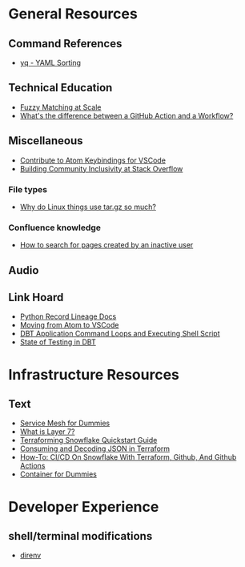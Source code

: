 # General Resources
## Command References
- [yq - YAML Sorting][19]

## Technical Education
- [Fuzzy Matching at Scale][2]
- [What's the difference between a GitHub Action and a Workflow?][11]

## Miscellaneous
- [Contribute to Atom Keybindings for VSCode][1]
- [Building Community Inclusivity at Stack Overflow][10]
### File types
- [Why do Linux things use tar.gz so much?][12]

### Confluence knowledge
- [How to search for pages created by an inactive user][13]

## Audio
<!-- Add audio resources here -->

## Link Hoard
- [Python Record Lineage Docs][3]
- [Moving from Atom to VSCode][4]
- [DBT Application Command Loops and Executing Shell Script][14]
- [State of Testing in DBT][15]


# Infrastructure Resources
## Text
- [Service Mesh for Dummies][5]
- [What is Layer 7?][6]
- [Terraforming Snowflake Quickstart Guide][8]
- [Consuming and Decoding JSON in Terraform][9]
- [How-To: CI/CD On Snowflake With Terraform, Github, And Github Actions][16]
- [Container for Dummies][17]


# Developer Experience
## shell/terminal modifications
- [direnv][7]



<!-- Links -->
[1]: https://code.visualstudio.com/api/references/contribution-points#contributeskeybindings
[2]: https://towardsdatascience.com/fuzzy-matching-at-scale-84f2bfd0c536
[3]: https://recordlinkage.readthedocs.io/en/latest/ref-datasets.html
[4]: https://medium.com/@samuells/how-i-moved-from-atom-to-vs-code-7c2a1bb9d08c
[5]: https://www.vmware.com/content/dam/learn/en/amer/fy21/pdf/498818_Service_Mesh_for_Dummies.pdf
[6]: https://www.cloudflare.com/learning/ddos/what-is-layer-7/
[7]: https://direnv.net/
[8]: https://quickstarts.snowflake.com/guide/terraforming_snowflake/index.html#0
[9]: https://dev.to/lucassha/consuming-and-decoding-json-in-terraform-309p
[10]: https://stackoverflow.blog/2019/07/18/building-community-inclusivity-stack-overflow/
[11]: https://dev.to/github/whats-the-difference-between-a-github-action-and-a-workflow-2gba
[12]: https://www.reddit.com/r/explainlikeimfive/comments/4jemz8/eli5_why_do_linux_things_use_targz_so_much/
[13]: https://community.atlassian.com/t5/Confluence-questions/How-to-search-for-pages-created-by-an-inactive-user/qaq-p/1227030
[14]: https://nadiaslnv.medium.com/dbt-application-command-loops-and-executing-shell-script-85330d871391
[15]: https://discourse.getdbt.com/t/state-of-testing-in-dbt/1778
[16]: https://www.youtube.com/watch?v=chqyASQ_Rrg
[17]: https://qcmtech.com/wp-content/uploads/2017/09/HPE_Pub-10010-Containers-for-Dummies.pdf
[18]: https://gitlab.com/jake.gillberg/configuration.nix/
[19]: https://mikefarah.gitbook.io/yq/operators/sort#sort-descending-by-string-field
